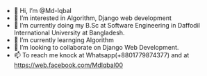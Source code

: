 - 👋 Hi, I’m @Md-Iqbal
- 👀 I’m interested in Algorithm, Django web development
- 🌱 I’m currently doing my B.Sc at Software Engineering in Daffodil International University at Bangladesh.
- 🌱 I’m currently learnging Algorithm
- 💞️ I’m looking to collaborate on Django Web Development.
- 📫 To reach me knock at Whatsapp(+8801779874377) and at https://web.facebook.com/MdIqbal00

<!---
Md-Iqbal/Md-Iqbal is a ✨ special ✨ repository because its `README.md` (this file) appears on your GitHub profile.
You can click the Preview link to take a look at your changes.
--->
